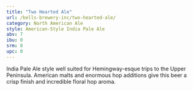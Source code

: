 ```yaml
---
title: "Two Hearted Ale"
url: /bells-brewery-inc/two-hearted-ale/
category: North American Ale
style: American-Style India Pale Ale
abv: 7
ibu: 0
srm: 0
upc: 0
---
```

India Pale Ale style well suited for Hemingway-esque trips to the Upper Peninsula. American malts and enormous hop additions give this beer a crisp finish and incredible floral hop aroma.
